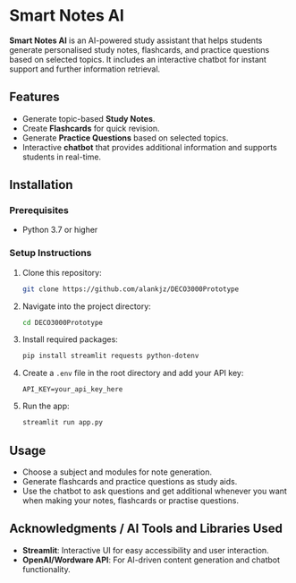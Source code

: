 # Smart Notes AI

**Smart Notes AI** is an AI-powered study assistant that helps students generate personalised study notes, flashcards, and practice questions based on selected topics. It includes an interactive chatbot for instant support and further information retrieval.

## Features
- Generate topic-based **Study Notes**.
- Create **Flashcards** for quick revision.
- Generate **Practice Questions** based on selected topics.
- Interactive **chatbot** that provides additional information and supports students in real-time.

## Installation

### Prerequisites
- Python 3.7 or higher

### Setup Instructions
1. Clone this repository:
   ```bash
   git clone https://github.com/alankjz/DECO3000Prototype
   ```
2. Navigate into the project directory:
   ```bash
   cd DECO3000Prototype
   ```
4. Install required packages:
   ```bash
   pip install streamlit requests python-dotenv
   ```
5. Create a `.env` file in the root directory and add your API key:
   ```plaintext
   API_KEY=your_api_key_here
   ```
6. Run the app:
   ```bash
   streamlit run app.py
   ```

## Usage
- Choose a subject and modules for note generation.
- Generate flashcards and practice questions as study aids.
- Use the chatbot to ask questions and get additional whenever you want when making your notes, flashcards or practise questions.


## Acknowledgments / AI Tools and Libraries Used
- **Streamlit**: Interactive UI for easy accessibility and user interaction.
- **OpenAI/Wordware API**: For AI-driven content generation and chatbot functionality.

